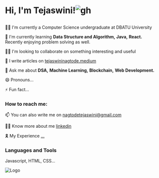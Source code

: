 
# Hi, I'm Tejaswini!![gh](https://camo.githubusercontent.com/b0fa06ee100360ae8811a115c133de7848891e3b/68747470733a2f2f6769746875622e6769746875626173736574732e636f6d2f696d616765732f6d6f6e612d776869737065722e676966)

#### 
##

👩‍💻 I'm currently a Computer Science undergraduate at DBATU University

🧠 I'm currently learning **Data Structure and Algorithm,** **Java,** **React.** Recently enjoying problem solving as well.

👯‍♀️ I'm looking to collaborate on something interesting and useful

📝 I write articles on [tejaswininagtode.medium](https://nagtodetejaswini.medium.com/)

💬 Ask me about **DSA,** **Machine Learning,** **Blockchain,** **Web Development.** 



😄 Pronouns...

⚡️ Fun fact...


### How to reach me:
📫 You can also write me on [nagtodetejaswini@gmail.com](tdo)

👩‍💼 Know more about me [linkedin](https://www.linkedin.com/in/tejaswininagtode/)

🎗️ My Experience [...](https://github.com/tejaswininagtode/Portfolio/blob/main/TejaswiniNagtode_Updated_Resume.pdf)
### Languages and Tools
Javascript, HTML, CSS...


![Logo](https://drive.google.com/file/d/1LXNvf6mbTQKpis56UImzbmQq2p2szCdq/view?usp=sharing)

